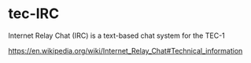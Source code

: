 # tec-IRC
Internet Relay Chat (IRC) is a text-based chat system for the TEC-1

https://en.wikipedia.org/wiki/Internet_Relay_Chat#Technical_information
